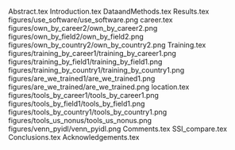 Abstract.tex
Introduction.tex
DataandMethods.tex
Results.tex
figures/use_software/use_software.png
career.tex
figures/own_by_career2/own_by_career2.png
figures/own_by_field2/own_by_field2.png
figures/own_by_country2/own_by_country2.png
Training.tex
figures/training_by_career1/training_by_career1.png
figures/training_by_field1/training_by_field1.png
figures/training_by_country1/training_by_country1.png
figures/are_we_trained1/are_we_trained1.png
figures/are_we_trained/are_we_trained.png
location.tex
figures/tools_by_career1/tools_by_career1.png
figures/tools_by_field1/tools_by_field1.png
figures/tools_by_country1/tools_by_country1.png
figures/tools_us_nonus/tools_us_nonus.png
figures/venn_pyidl/venn_pyidl.png
Comments.tex
SSI_compare.tex
Conclusions.tex
Acknowledgements.tex
